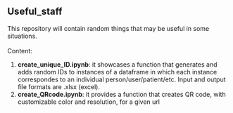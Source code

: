 ## Useful_staff
This repository will contain random things that may be useful in some situations.<br>
<br>
Content:
1. **create_unique_ID.ipynb**: it showcases a function that generates and adds random IDs to instances of a dataframe in which each instance correspondes to an individual person/user/patient/etc. Input and output file formats are .xlsx (excel).
2. **create_QRcode.ipynb**: it provides a function that creates QR code, with customizable color and resolution, for a given url
